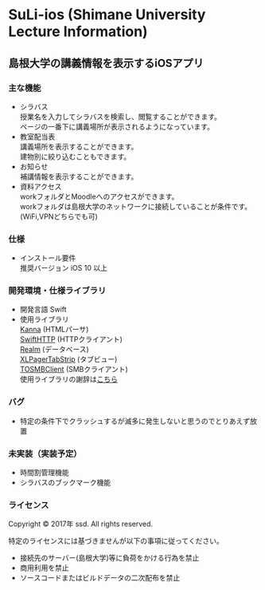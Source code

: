 # SuLi-ios (Shimane University Lecture Information)
## 島根大学の講義情報を表示するiOSアプリ

### 主な機能
* シラバス  
授業名を入力してシラバスを検索し、閲覧することができます。   
ページの一番下に講義場所が表示されるようになっています。
* 教室配当表   
講義場所を表示することができます。  
建物別に絞り込むこともできます。  
* お知らせ  
補講情報を表示することができます。
* 資料アクセス  
workフォルダとMoodleへのアクセスができます。  
workフォルダは島根大学のネットワークに接続していることが条件です。(WiFi,VPNどちらでも可)

### 仕様  
* インストール要件    
推奨バージョン iOS 10 以上

### 開発環境・仕様ライブラリ
* 開発言語 Swift
* 使用ライブラリ  
[Kanna](http://tid-kijyun.github.io/Kanna/) (HTMLパーサ)  
[SwiftHTTP](https://github.com/daltoniam/SwiftHTTP) (HTTPクライアント)  
[Realm](https://realm.io/docs/swift/latest/) (データベース)  
[XLPagerTabStrip](https://github.com/xmartlabs/XLPagerTabStrip) (タブビュー)  
[TOSMBClient](https://github.com/TimOliver/TOSMBClient) (SMBクライアント)  
使用ライブラリの謝辞は[こちら](https://github.com/ssd-ch/SuLi-ios/blob/master/Acknowledgements.md)

### バグ  
* 特定の条件下でクラッシュするが滅多に発生しないと思うのでとりあえず放置

### 未実装（実装予定）  
* 時間割管理機能  
* シラバスのブックマーク機能  

### ライセンス
Copyright © 2017年 ssd. All rights reserved.

特定のライセンスには基づきませんが以下の事項に従ってください。
* 接続先のサーバー(島根大学)等に負荷をかける行為を禁止
* 商用利用を禁止
* ソースコードまたはビルドデータの二次配布を禁止
